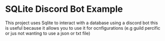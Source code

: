 # SQLite Discord Bot Example

This project uses Sqlite to interact with a database using a discord bot this is useful because it allows you to use it for ocnfigurations (e.g guild percific or jus not wanting to use a json or txt file)
